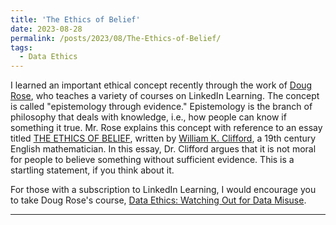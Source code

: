 ```yaml
---
title: 'The Ethics of Belief'
date: 2023-08-28
permalink: /posts/2023/08/The-Ethics-of-Belief/
tags:
  - Data Ethics
---
```


I learned an important ethical concept recently through the work of [Doug Rose](https://www.linkedin.com/in/dougrose/), who teaches a variety of courses on LinkedIn Learning. The concept is called "epistemology through evidence." Epistemology is the branch of philosophy that deals with knowledge, i.e., how people can know if something it true. Mr. Rose explains this concept with reference to an essay titled [THE ETHICS OF BELIEF](https://craigtoth.github.io/files/The_Ethics_of_Belief.pdf), written by [William K. Clifford](https://en.wikipedia.org/wiki/William_Kingdon_Clifford), a 19th century English mathematician. In this essay, Dr. Clifford argues that it is not moral for people to believe something without sufficient evidence. This is a startling statement, if you think about it.

For those with a subscription to LinkedIn Learning, I would encourage you to take Doug Rose's course, [Data Ethics: Watching Out for Data Misuse](https://www.linkedin.com/learning/data-ethics-watching-out-for-data-misuse/data-accuracy-and-misuse/).

---
